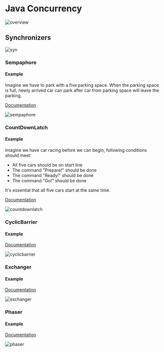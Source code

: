 # Java Concurrency

![overview](https://user-images.githubusercontent.com/4140597/31798079-b3dea3a2-b529-11e7-996f-289a6efe28e1.png)


## Synchronizers 

![syn](https://user-images.githubusercontent.com/4140597/31811841-e7cba3fa-b578-11e7-8f11-1ddf8159d68e.png)


### Sempaphore 

#### Example 
Imagine we have to park with a five parking space. When the parking space is full, newly arrived car can park after car from parking space will leave the parking.

[Documentation](https://docs.oracle.com/javase/8/docs/api/java/util/concurrent/Semaphore.html)

![sempaphore](https://user-images.githubusercontent.com/4140597/31797580-d18a26fe-b526-11e7-8a97-21f5f6df8cc3.gif)

### CountDownLatch 

#### Example 

Imagine we have car racing before we can begin, following conditions should meet: 
* All five cars should be on start line 
* The command "Prepare!" should be done
* The command "Ready!" should be done
* The command "Go!" should be done

It's essential that all five cars start at the same time. 

[Documentation](https://docs.oracle.com/javase/8/docs/api/java/util/concurrent/CountDownLatch.html)

![countdownlatch](https://user-images.githubusercontent.com/4140597/31797648-50b41c82-b527-11e7-9e06-f216e3408e00.gif)

### CyclicBarrier

#### Example 

[Documentation](https://docs.oracle.com/javase/8/docs/api/java/util/concurrent/CyclicBarrier.html)

![cyclicbarrier](https://user-images.githubusercontent.com/4140597/31797681-81f57ca0-b527-11e7-83b6-5933e7627fed.gif)


### Exchanger

#### Example 

[Documentation](https://docs.oracle.com/javase/8/docs/api/java/util/concurrent/Exchanger.html)

![exchanger](https://user-images.githubusercontent.com/4140597/31797744-d51630aa-b527-11e7-93ad-0772562af397.gif)

### Phaser

#### Example

[Documentation](https://docs.oracle.com/javase/8/docs/api/java/util/concurrent/Phaser.html)

![phaser](https://user-images.githubusercontent.com/4140597/31797763-f9d50948-b527-11e7-8066-a320dba56d8c.gif)
